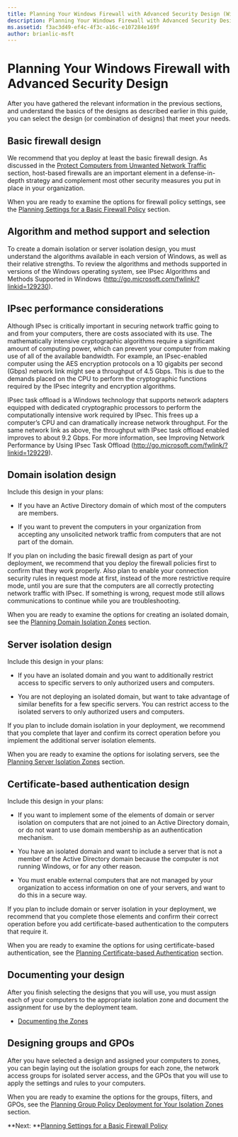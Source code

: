 ```yaml
---
title: Planning Your Windows Firewall with Advanced Security Design (Windows 10)
description: Planning Your Windows Firewall with Advanced Security Design
ms.assetid: f3ac3d49-ef4c-4f3c-a16c-e107284e169f
author: brianlic-msft
---
```


# Planning Your Windows Firewall with Advanced Security Design


After you have gathered the relevant information in the previous sections, and understand the basics of the designs as described earlier in this guide, you can select the design (or combination of designs) that meet your needs.

## Basic firewall design


We recommend that you deploy at least the basic firewall design. As discussed in the [Protect Computers from Unwanted Network Traffic](../p_server_archive/protect-computers-from-unwanted-network-traffic.md) section, host-based firewalls are an important element in a defense-in-depth strategy and complement most other security measures you put in place in your organization.

When you are ready to examine the options for firewall policy settings, see the [Planning Settings for a Basic Firewall Policy](../p_server_archive/planning-settings-for-a-basic-firewall-policy.md) section.

## Algorithm and method support and selection


To create a domain isolation or server isolation design, you must understand the algorithms available in each version of Windows, as well as their relative strengths. To review the algorithms and methods supported in versions of the Windows operating system, see IPsec Algorithms and Methods Supported in Windows (<http://go.microsoft.com/fwlink/?linkid=129230>).

## IPsec performance considerations


Although IPsec is critically important in securing network traffic going to and from your computers, there are costs associated with its use. The mathematically intensive cryptographic algorithms require a significant amount of computing power, which can prevent your computer from making use of all of the available bandwidth. For example, an IPsec-enabled computer using the AES encryption protocols on a 10 gigabits per second (Gbps) network link might see a throughput of 4.5 Gbps. This is due to the demands placed on the CPU to perform the cryptographic functions required by the IPsec integrity and encryption algorithms.

IPsec task offload is a Windows technology that supports network adapters equipped with dedicated cryptographic processors to perform the computationally intensive work required by IPsec. This frees up a computer’s CPU and can dramatically increase network throughput. For the same network link as above, the throughput with IPsec task offload enabled improves to about 9.2 Gbps. For more information, see Improving Network Performance by Using IPsec Task Offload (<http://go.microsoft.com/fwlink/?linkid=129229>).

## Domain isolation design


Include this design in your plans:

-   If you have an Active Directory domain of which most of the computers are members.

-   If you want to prevent the computers in your organization from accepting any unsolicited network traffic from computers that are not part of the domain.

If you plan on including the basic firewall design as part of your deployment, we recommend that you deploy the firewall policies first to confirm that they work properly. Also plan to enable your connection security rules in request mode at first, instead of the more restrictive require mode, until you are sure that the computers are all correctly protecting network traffic with IPsec. If something is wrong, request mode still allows communications to continue while you are troubleshooting.

When you are ready to examine the options for creating an isolated domain, see the [Planning Domain Isolation Zones](../p_server_archive/planning-domain-isolation-zones.md) section.

## Server isolation design


Include this design in your plans:

-   If you have an isolated domain and you want to additionally restrict access to specific servers to only authorized users and computers.

-   You are not deploying an isolated domain, but want to take advantage of similar benefits for a few specific servers. You can restrict access to the isolated servers to only authorized users and computers.

If you plan to include domain isolation in your deployment, we recommend that you complete that layer and confirm its correct operation before you implement the additional server isolation elements.

When you are ready to examine the options for isolating servers, see the [Planning Server Isolation Zones](../p_server_archive/planning-server-isolation-zones.md) section.

## Certificate-based authentication design


Include this design in your plans:

-   If you want to implement some of the elements of domain or server isolation on computers that are not joined to an Active Directory domain, or do not want to use domain membership as an authentication mechanism.

-   You have an isolated domain and want to include a server that is not a member of the Active Directory domain because the computer is not running Windows, or for any other reason.

-   You must enable external computers that are not managed by your organization to access information on one of your servers, and want to do this in a secure way.

If you plan to include domain or server isolation in your deployment, we recommend that you complete those elements and confirm their correct operation before you add certificate-based authentication to the computers that require it.

When you are ready to examine the options for using certificate-based authentication, see the [Planning Certificate-based Authentication](../p_server_archive/planning-certificate-based-authentication.md) section.

## Documenting your design


After you finish selecting the designs that you will use, you must assign each of your computers to the appropriate isolation zone and document the assignment for use by the deployment team.

-   [Documenting the Zones](../p_server_archive/documenting-the-zones.md)

## Designing groups and GPOs


After you have selected a design and assigned your computers to zones, you can begin laying out the isolation groups for each zone, the network access groups for isolated server access, and the GPOs that you will use to apply the settings and rules to your computers.

When you are ready to examine the options for the groups, filters, and GPOs, see the [Planning Group Policy Deployment for Your Isolation Zones](../p_server_archive/planning-group-policy-deployment-for-your-isolation-zones.md) section.

**Next: **[Planning Settings for a Basic Firewall Policy](../p_server_archive/planning-settings-for-a-basic-firewall-policy.md)

 

 





